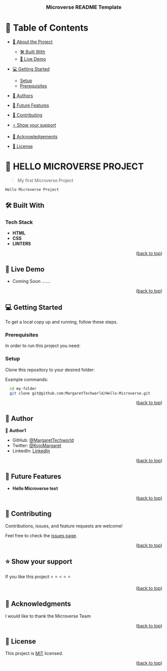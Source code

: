 <a name="readme-top"></a>

<div align="center">

  <br/>

  <h3><b>Microverse README Template</b></h3>

</div>



# 📗 Table of Contents

- [📖 About the Project](#about-project)
  - [🛠 Built With](#built-with)
  - [🚀 Live Demo](#live-demo)
- [💻 Getting Started](#getting-started)
  - [Setup](#setup)
  - [Prerequisites](#prerequisites)
- [👥 Authors](#authors)
- [🔭 Future Features](#future-features)
- [🤝 Contributing](#contributing)
- [⭐️ Show your support](#support)
- [🙏 Acknowledgements](#acknowledgements)

- [📝 License](#license)




# 📖 HELLO MICROVERSE PROJECT <a name="about-project"></a>

> My first Microverse Project

    Hello Microverse Project

## 🛠 Built With <a name="built-with"></a>

### Tech Stack <a name="tech-stack"></a>


- **HTML**
- **CSS**
- **LINTERS**

<p align="right">(<a href="#readme-top">back to top</a>)</p>



## 🚀 Live Demo <a name="live-demo"></a>
- Coming Soon .......

<p align="right">(<a href="#readme-top">back to top</a>)</p>



## 💻 Getting Started <a name="getting-started"></a>

To get a local copy up and running, follow these steps.

### Prerequisites

In order to run this project you need:

### Setup

Clone this repository to your desired folder:

Example commands:

```sh
  cd my-folder
  git clone git@github.com:MargaretTechworld/Hello-Microverse.git
```



<p align="right">(<a href="#readme-top">back to top</a>)</p>



## 👥 Author <a name="authors"></a>

👤 **Author1**

- GitHub: [@MargaretTechworld](https://github.com/githubhandle)
- Twitter: [@KojoMargaret](https://twitter.com/twitterhandle)
- LinkedIn: [LinkedIn](https://www.linkedin.com/in/margaret-kojo-musa-759b8026a/e)

<p align="right">(<a href="#readme-top">back to top</a>)</p>



## 🔭 Future Features <a name="future-features"></a>


-  **Hello Microverse text**
<p align="right">(<a href="#readme-top">back to top</a>)</p>



## 🤝 Contributing <a name="contributing"></a>

Contributions, issues, and feature requests are welcome!

Feel free to check the [issues page](../../issues/).

<p align="right">(<a href="#readme-top">back to top</a>)</p>



## ⭐️ Show your support <a name="support"></a>

If you like this project ⭐️ ⭐️ ⭐️ ⭐️ ⭐️

<p align="right">(<a href="#readme-top">back to top</a>)</p>


## 🙏 Acknowledgments <a name="acknowledgements"></a>


I would like to thank the Microverse Team

<p align="right">(<a href="#readme-top">back to top</a>)</p>





## 📝 License <a name="license"></a>

This project is [MIT](./LICENSE) licensed.


<p align="right">(<a href="#readme-top">back to top</a>)</p>
